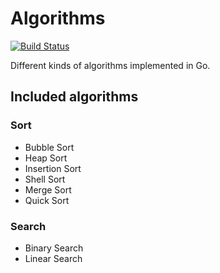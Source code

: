# Algorithms

[![Build Status](https://travis-ci.org/MarcoTomasRodriguez/algorithms.svg?branch=master)](https://travis-ci.org/MarcoTomasRodriguez/algorithms)

Different kinds of algorithms implemented in Go.

## Included algorithms

### Sort

* Bubble Sort
* Heap Sort
* Insertion Sort
* Shell Sort
* Merge Sort
* Quick Sort

### Search

* Binary Search
* Linear Search
